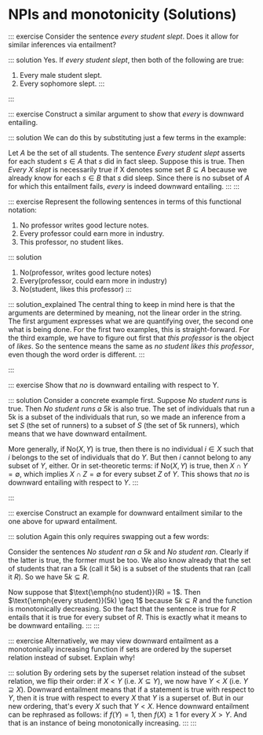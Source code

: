 # NPIs and monotonicity (Solutions)

::: exercise
Consider the sentence *every student slept*.
Does it allow for similar inferences via entailment?

::: solution
Yes. If *every student slept*, then both of the following are true:

1. Every male student slept.
1. Every sophomore slept.
:::

:::

::: exercise
Construct a similar argument to show that *every* is downward entailing.

::: solution
We can do this by substituting just a few terms in the example:

Let $A$ be the set of all students.
The sentence *Every student slept* asserts for each student $s \in A$ that $s$ did in fact sleep.
Suppose this is true.
Then *Every X slept* is necessarily true if X denotes some set $B \subseteq A$ because we already know for each $s \in B$ that $s$ did sleep.
Since there is no subset of $A$ for which this entailment fails, *every* is indeed downward entailing.
:::
:::

::: exercise
Represent the following sentences in terms of this functional notation:

1. No professor writes good lecture notes.
1. Every professor could earn more in industry.
1. This professor, no student likes.

::: solution
1. No(professor, writes good lecture notes)
1. Every(professor, could earn more in industry)
1. No(student, likes this professor)
:::

::: solution_explained
The central thing to keep in mind here is that the arguments are determined by meaning, not the linear order in the string.
The first argument expresses what we are quantifying over, the second one what is being done.
For the first two examples, this is straight-forward.
For the third example, we have to figure out first that *this professor* is the object of *likes*.
So the sentence means the same as *no student likes this professor*, even though the word order is different.
:::

:::

::: exercise
Show that *no* is downward entailing with respect to Y.

::: solution
Consider a concrete example first.
Suppose *No student runs* is true.
Then *No student runs a 5k* is also true.
The set of individuals that run a 5k is a subset of the individuals that run, so we made an inference from a set $S$ (the set of runners) to a subset of $S$ (the set of 5k runners), which means that we have downward entailment.

More generally, if $\mathrm{No}(X,Y)$ is true, then there is no individual $i \in X$ such that $i$ belongs to the set of individuals that do $Y$.
But then $i$ cannot belong to any subset of $Y$, either.
Or in set-theoretic terms: if $\mathrm{No}(X,Y)$ is true, then $X \cap Y = \emptyset$, which implies $X \cap Z = \emptyset$ for every subset $Z$ of $Y$.
This shows that *no* is downward entailing with respect to $Y$.
:::

:::

::: exercise
Construct an example for downward entailment similar to the one above for upward entailment.

::: solution
Again this only requires swapping out a few words:

Consider the sentences
*No student ran a 5k*
and
*No student ran*.
Clearly if the latter is true, the former must be too.
We also know already that the set of students that ran a 5k (call it $5k$) is a subset of the students that ran (call it $R$).
So we have $5k \subseteq R$.

Now suppose that $\text{\emph{no student}}(R) = 1$.
Then $\text{\emph{every student}}(5k) \geq 1$ because $5k \subseteq R$ and the function is monotonically decreasing.
So the fact that the sentence is true for $R$ entails that it is true for every subset of $R$.
This is exactly what it means to be downward entailing.
:::
:::

::: exercise
Alternatively, we may view downward entailment as a monotonically increasing function if sets are ordered by the superset relation instead of subset.
Explain why!

::: solution
By ordering sets by the superset relation instead of the subset relation, we flip their order: if $X < Y$ (i.e. $X \subseteq Y$), we now have $Y < X$ (i.e. $Y \supseteq X$).
Downward entailment means that if a statement is true with respect to $Y$, then it is true with respect to every $X$ that $Y$ is a superset of.
But in our new ordering, that's every $X$ such that $Y < X$.
Hence downward entailment can be rephrased as follows: if $f(Y) = 1$, then $f(X) \geq 1$ for every $X > Y$.
And that is an instance of being monotonically increasing.
:::
:::
